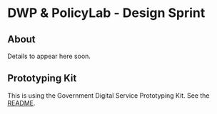 # DWP & PolicyLab - Design Sprint

## About

Details to appear here soon.

## Prototyping Kit

This is using the Government Digital Service Prototyping Kit. See the [README](README_KIT.md).